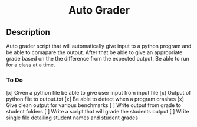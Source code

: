 <h1 align="center">Auto Grader</h1>

## Description

Auto grader script that will automatically give input to a python program and be able to comapare the output. After that be able to give an appropriate grade based on the the difference from the expected output. Be able to run for a class at a time.

### To Do 

[x] Given a python file be able to give user input from input file
[x] Output of python file to output.txt
[x] Be able to detect when a program crashes
[x] Give clean output for various benchmarks
[ ] Write output from grade to student folders
[ ] Write a script that will grade the students output
[ ] Write single file detailing student names and student grades
